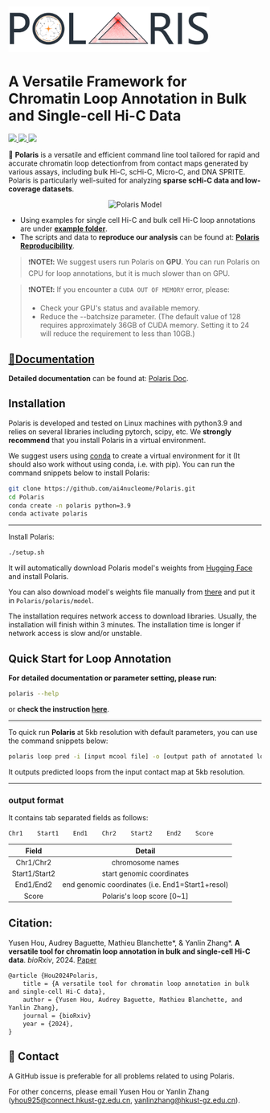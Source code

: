 <img src="./doc/logo.png" alt="Polaris" title="Polaris" width="400">

# A Versatile Framework for Chromatin Loop Annotation in Bulk and Single-cell Hi-C Data

<a href="https://github.com/ai4nucleome/Polaris/releases/latest">
   <img src="https://img.shields.io/badge/Polaris-v1.0.0-green">
   <img src="https://img.shields.io/badge/platform-Linux%20%7C%20Mac%20-green">
   <img src="https://img.shields.io/badge/Language-python3-green">
   <!-- <img src="https://img.shields.io/badge/dependencies-tested-green"> -->
</a>  


🌟 **Polaris** is a versatile and efficient command line tool tailored for rapid and accurate chromatin loop detectionfrom from contact maps generated by various assays, including bulk Hi-C, scHi-C, Micro-C, and DNA SPRITE. Polaris is particularly well-suited for analyzing **sparse scHi-C data and low-coverage datasets**.

<div style="text-align: center;">
    <img src="./doc/Polaris.png" alt="Polaris Model" title="Polaris Model" width="600">
</div>


- Using examples for single cell Hi-C and bulk cell Hi-C loop annotations are under [**example folder**](https://github.com/ai4nucleome/Polaris/tree/master/example).
- The scripts and data to **reproduce our analysis** can be found at: [**Polaris Reproducibility**](https://zenodo.org/records/14294273).

> ❗️<b>NOTE❗️:</b> We suggest users run Polaris on <b>GPU</b>. 
> You can run Polaris on CPU for loop annotations, but it is much slower than on GPU. 

> ❗️**NOTE❗️:** If you encounter a `CUDA OUT OF MEMORY` error, please:
> - Check your GPU's status and available memory.
> - Reduce the --batchsize parameter. (The default value of 128 requires approximately 36GB of CUDA memory. Setting it to 24 will reduce the requirement to less than 10GB.)

## [📝Documentation](https://nucleome-polaris.readthedocs.io/en/latest/)
 **Detailed documentation** can be found at: [Polaris Doc](https://nucleome-polaris.readthedocs.io/en/latest/).

## Installation
Polaris is developed and tested on Linux machines with python3.9 and relies on several libraries including pytorch, scipy, etc. 
We **strongly recommend** that you install Polaris in a virtual environment.

We suggest users using [conda](https://anaconda.org/) to create a virtual environment for it (It should also work without using conda, i.e. with pip). You can run the command snippets below to install Polaris:

```bash
git clone https://github.com/ai4nucleome/Polaris.git
cd Polaris
conda create -n polaris python=3.9
conda activate polaris
```
-------
Install Polaris:
```bash
./setup.sh
```
It will automatically download Polaris model's weights from [Hugging Face](https://huggingface.co/rr-ss/Polaris) and install Polaris.

You can also download model's weights file manually from [there](https://huggingface.co/rr-ss/Polaris/resolve/main/polaris/model/sft_loop.pt?download=true) and put it in `Polaris/polaris/model`.



The installation requires network access to download libraries. Usually, the installation will finish within 3 minutes. The installation time is longer if network access is slow and/or unstable.

## Quick Start for Loop Annotation
**For detailed documentation or parameter setting, please run:**
```bash
polaris --help
```
or **check the instruction [here](https://nucleome-polaris.readthedocs.io/en/latest/)**.

---
To quick run **Polaris** at 5kb resolution with default parameters, you can use the command snippets below:
```bash
polaris loop pred -i [input mcool file] -o [output path of annotated loops]
```
It outputs predicted loops from the input contact map at 5kb resolution.

---
### output format
It contains tab separated fields as follows:
```
Chr1    Start1    End1    Chr2    Start2    End2    Score
```
|     Field     |                                  Detail                                 |
|:-------------:|:-----------------------------------------------------------------------:|
|   Chr1/Chr2   | chromosome names                                                        |
| Start1/Start2 | start genomic coordinates                                               |
|   End1/End2   | end genomic coordinates (i.e. End1=Start1+resol)                        |
|     Score     | Polaris's loop score [0~1]                                              | 


## Citation:
Yusen Hou, Audrey Baguette, Mathieu Blanchette*, & Yanlin Zhang*. __A versatile tool for chromatin loop annotation in bulk and single-cell Hi-C data__. _bioRxiv_, 2024. [Paper](https://doi.org/10.1101/2024.12.24.630215)
<br>
```
@article {Hou2024Polaris,
	title = {A versatile tool for chromatin loop annotation in bulk and single-cell Hi-C data},
	author = {Yusen Hou, Audrey Baguette, Mathieu Blanchette, and Yanlin Zhang},
	journal = {bioRxiv}
	year = {2024},
}
```

## 📩 Contact
A GitHub issue is preferable for all problems related to using Polaris. 

For other concerns, please email Yusen Hou or Yanlin Zhang (yhou925@connect.hkust-gz.edu.cn,  yanlinzhang@hkust-gz.edu.cn).